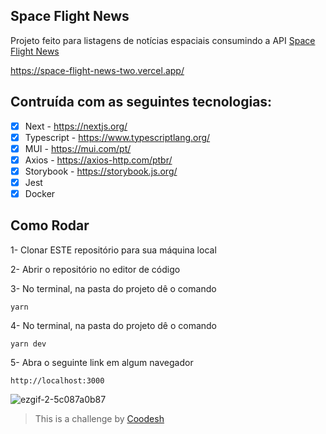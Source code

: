 <h2>Space Flight News</h2>

Projeto feito para listagens de notícias espaciais consumindo a API [Space Flight News](https://www.spaceflightnewsapi.net)

https://space-flight-news-two.vercel.app/

## Contruída com as seguintes tecnologias:
- [x] Next - https://nextjs.org/
- [x] Typescript - https://www.typescriptlang.org/
- [x] MUI - https://mui.com/pt/
- [x] Axios - https://axios-http.com/ptbr/
- [x] Storybook - https://storybook.js.org/
- [x] Jest
- [x] Docker

<h2>Como Rodar</h2>


1- Clonar ESTE repositório para sua máquina local

2- Abrir o repositório no editor de código

3- No terminal, na pasta do projeto dê o comando
~~~Terminal
yarn 
~~~
4- No terminal, na pasta do projeto dê o comando
~~~Terminal
yarn dev
~~~

5- Abra o seguinte link em algum navegador
~~~Terminal
http://localhost:3000
~~~

![ezgif-2-5c087a0b87](https://user-images.githubusercontent.com/88890771/201704620-537485c5-e971-4a6a-a643-5806a50c64ce.gif)



>  This is a challenge by [Coodesh](https://coodesh.com/)
